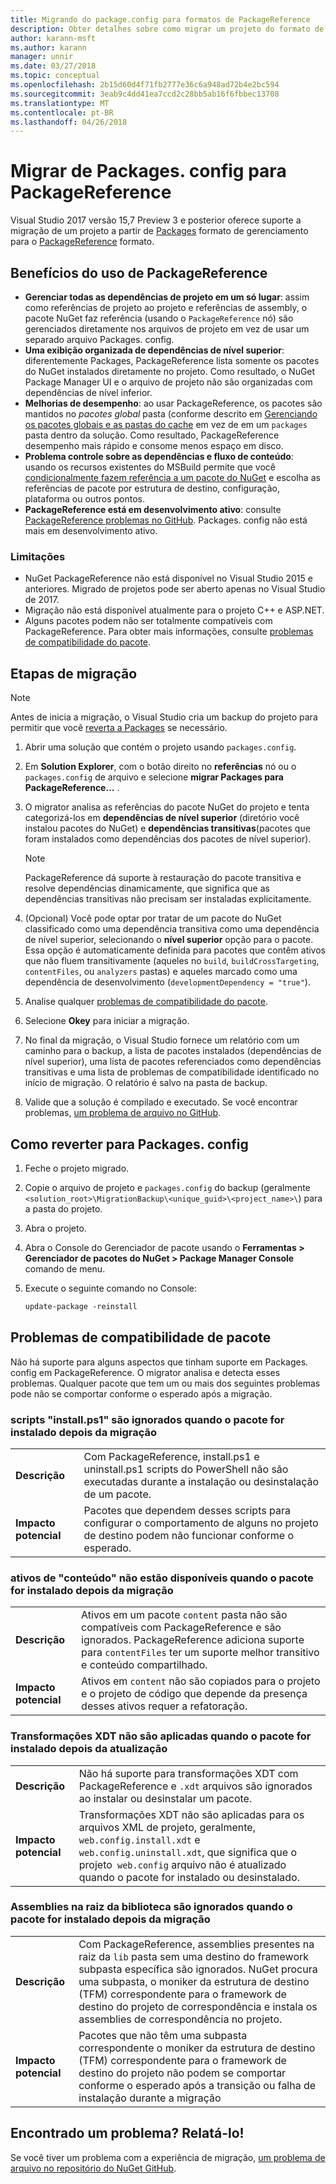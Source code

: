 ```yaml
---
title: Migrando do package.config para formatos de PackageReference
description: Obter detalhes sobre como migrar um projeto do formato de gerenciamento package.config para PackageReference com suporte pelo NuGet 4.0 + e VS2017 e .NET Core 2.0
author: karann-msft
ms.author: karann
manager: unnir
ms.date: 03/27/2018
ms.topic: conceptual
ms.openlocfilehash: 2b15d60d4f71fb2777e36c6a948ad72b4e2bc594
ms.sourcegitcommit: 3eab9c4dd41ea7ccd2c28bb5ab16f6fbbec13708
ms.translationtype: MT
ms.contentlocale: pt-BR
ms.lasthandoff: 04/26/2018
---
```

# <a name="migrate-from-packagesconfig-to-packagereference"></a>Migrar de Packages. config para PackageReference

Visual Studio 2017 versão 15,7 Preview 3 e posterior oferece suporte a migração de um projeto a partir de [Packages](./packages-config.md) formato de gerenciamento para o [PackageReference](../consume-packages/Package-References-in-Project-Files.md) formato.

## <a name="benefits-of-using-packagereference"></a>Benefícios do uso de PackageReference

* **Gerenciar todas as dependências de projeto em um só lugar**: assim como referências de projeto ao projeto e referências de assembly, o pacote NuGet faz referência (usando o `PackageReference` nó) são gerenciados diretamente nos arquivos de projeto em vez de usar um separado arquivo Packages. config.
* **Uma exibição organizada de dependências de nível superior**: diferentemente Packages, PackageReference lista somente os pacotes do NuGet instalados diretamente no projeto. Como resultado, o NuGet Package Manager UI e o arquivo de projeto não são organizadas com dependências de nível inferior.
* **Melhorias de desempenho**: ao usar PackageReference, os pacotes são mantidos no *pacotes global* pasta (conforme descrito em [Gerenciando os pacotes globais e as pastas do cache](../consume-packages/managing-the-global-packages-and-cache-folders.md) em vez de em um `packages` pasta dentro da solução. Como resultado, PackageReference desempenho mais rápido e consome menos espaço em disco.
* **Problema controle sobre as dependências e fluxo de conteúdo**: usando os recursos existentes do MSBuild permite que você [condicionalmente fazem referência a um pacote do NuGet](../consume-packages/Package-References-in-Project-Files.md#adding-a-packagereference-condition) e escolha as referências de pacote por estrutura de destino, configuração, plataforma ou outros pontos.
* **PackageReference está em desenvolvimento ativo**: consulte [PackageReference problemas no GitHub](https://aka.ms/nuget-pr-improvements). Packages. config não está mais em desenvolvimento ativo.

### <a name="limitations"></a>Limitações

* NuGet PackageReference não está disponível no Visual Studio 2015 e anteriores. Migrado de projetos pode ser aberto apenas no Visual Studio de 2017.
* Migração não está disponível atualmente para o projeto C++ e ASP.NET.
* Alguns pacotes podem não ser totalmente compatíveis com PackageReference. Para obter mais informações, consulte [problemas de compatibilidade do pacote](#package-compatibility-issues).

## <a name="migration-steps"></a>Etapas de migração

> [!Note]
> Antes de inicia a migração, o Visual Studio cria um backup do projeto para permitir que você [reverta a Packages](#how-to-roll-back-to-packagesconfig) se necessário.

1. Abrir uma solução que contém o projeto usando `packages.config`.

1. Em **Solution Explorer**, com o botão direito no **referências** nó ou o `packages.config` de arquivo e selecione **migrar Packages para PackageReference...** .

1. O migrator analisa as referências do pacote NuGet do projeto e tenta categorizá-los em **dependências de nível superior** (diretório você instalou pacotes do NuGet) e **dependências transitivas**(pacotes que foram instalados como dependências dos pacotes de nível superior).

   > [!Note]
   > PackageReference dá suporte à restauração do pacote transitiva e resolve dependências dinamicamente, que significa que as dependências transitivas não precisam ser instaladas explicitamente.

1. (Opcional) Você pode optar por tratar de um pacote do NuGet classificado como uma dependência transitiva como uma dependência de nível superior, selecionando o **nível superior** opção para o pacote. Essa opção é automaticamente definida para pacotes que contêm ativos que não fluem transitivamente (aqueles no `build`, `buildCrossTargeting`, `contentFiles`, ou `analyzers` pastas) e aqueles marcado como uma dependência de desenvolvimento (`developmentDependency = "true"`).

1. Analise qualquer [problemas de compatibilidade do pacote](#package-compatibility-issues).

1. Selecione **Okey** para iniciar a migração.

1. No final da migração, o Visual Studio fornece um relatório com um caminho para o backup, a lista de pacotes instalados (dependências de nível superior), uma lista de pacotes referenciados como dependências transitivas e uma lista de problemas de compatibilidade identificado no início de migração. O relatório é salvo na pasta de backup.

1. Valide que a solução é compilado e executado. Se você encontrar problemas, [um problema de arquivo no GitHub](https://github.com/NuGet/Home/issues/).

## <a name="how-to-roll-back-to-packagesconfig"></a>Como reverter para Packages. config

1. Feche o projeto migrado.

1. Copie o arquivo de projeto e `packages.config` do backup (geralmente `<solution_root>\MigrationBackup\<unique_guid>\<project_name>\`) para a pasta do projeto.

1. Abra o projeto.

1. Abra o Console do Gerenciador de pacote usando o **Ferramentas > Gerenciador de pacotes do NuGet > Package Manager Console** comando de menu.

1. Execute o seguinte comando no Console:

   ```ps
   update-package -reinstall
   ```

## <a name="package-compatibility-issues"></a>Problemas de compatibilidade de pacote

Não há suporte para alguns aspectos que tinham suporte em Packages. config em PackageReference. O migrator analisa e detecta esses problemas. Qualquer pacote que tem um ou mais dos seguintes problemas pode não se comportar conforme o esperado após a migração.

### <a name="installps1-scripts-are-ignored-when-the-package-is-installed-after-the-migration"></a>scripts "install.ps1" são ignorados quando o pacote for instalado depois da migração

| | |
| --- | --- |
| **Descrição** | Com PackageReference, install.ps1 e uninstall.ps1 scripts do PowerShell não são executadas durante a instalação ou desinstalação de um pacote. |
| **Impacto potencial** | Pacotes que dependem desses scripts para configurar o comportamento de alguns no projeto de destino podem não funcionar conforme o esperado. |

### <a name="content-assets-are-not-available-when-the-package-is-installed-after-the-migration"></a>ativos de "conteúdo" não estão disponíveis quando o pacote for instalado depois da migração

| | |
| --- | --- |
| **Descrição** | Ativos em um pacote `content` pasta não são compatíveis com PackageReference e são ignorados. PackageReference adiciona suporte para `contentFiles` ter um suporte melhor transitivo e conteúdo compartilhado.  |
| **Impacto potencial** | Ativos em `content` não são copiados para o projeto e o projeto de código que depende da presença desses ativos requer a refatoração.  |

### <a name="xdt-transforms-are-not-applied-when-the-package-is-installed-after-the-upgrade"></a>Transformações XDT não são aplicadas quando o pacote for instalado depois da atualização

| | |
| --- | --- |
| **Descrição** | Não há suporte para transformações XDT com PackageReference e `.xdt` arquivos são ignorados ao instalar ou desinstalar um pacote.   |
| **Impacto potencial** | Transformações XDT não são aplicadas para os arquivos XML de projeto, geralmente, `web.config.install.xdt` e `web.config.uninstall.xdt`, que significa que o projeto` web.config` arquivo não é atualizado quando o pacote for instalado ou desinstalado. |

### <a name="assemblies-in-the-lib-root-are-ignored-when-the-package-is-installed-after-the-migration"></a>Assemblies na raiz da biblioteca são ignorados quando o pacote for instalado depois da migração

| | |
| --- | --- |
| **Descrição** | Com PackageReference, assemblies presentes na raiz da `lib` pasta sem uma destino do framework subpasta específica são ignorados. NuGet procura uma subpasta, o moniker da estrutura de destino (TFM) correspondente para o framework de destino do projeto de correspondência e instala os assemblies de correspondência no projeto. |
| **Impacto potencial** | Pacotes que não têm uma subpasta correspondente o moniker da estrutura de destino (TFM) correspondente para o framework de destino do projeto não podem se comportar conforme o esperado após a transição ou falha de instalação durante a migração |

## <a name="found-an-issue-report-it"></a>Encontrado um problema? Relatá-lo!

Se você tiver um problema com a experiência de migração, [um problema de arquivo no repositório do NuGet GitHub](https://github.com/NuGet/Home/issues/).
